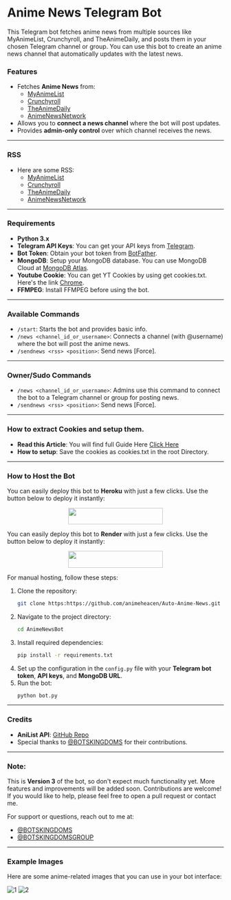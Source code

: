 # Anime News Telegram Bot

This Telegram bot fetches anime news from multiple sources like MyAnimeList, Crunchyroll, and TheAnimeDaily, and posts them in your chosen Telegram channel or group. You can use this bot to create an anime news channel that automatically updates with the latest news.

### Features
- Fetches **Anime News** from:
  - [MyAnimeList](https://myanimelist.net)
  - [Crunchyroll](https:Crunchyroll.com)
  - [TheAnimeDaily](https://www.theanimedaily.com/)
  - [AnimeNewsNetwork](https://www.animenewsnetwork.com/)
- Allows you to **connect a news channel** where the bot will post updates.
- Provides **admin-only control** over which channel receives the news.

---

### RSS
- Here are some RSS:
  - [MyAnimeList](https://myanimelist.net/rss/news.xml)
  - [Crunchyroll](https://feeds.feedburner.com/crunchyroll/rss)
  - [TheAnimeDaily](https://www.theanimedaily.com/feed/)
  - [AnimeNewsNetwork](https://www.animenewsnetwork.com/newsfeed/rss.xml?ann-edition=us)

---

### Requirements

- **Python 3.x**
- **Telegram API Keys**: You can get your API keys from [Telegram](https://my.telegram.org/apps).
- **Bot Token**: Obtain your bot token from [BotFather](https://t.me/botfather).
- **MongoDB**: Setup your MongoDB database. You can use MongoDB Cloud at [MongoDB Atlas](https://cloud.mongodb.com/).
- **Youtube Cookie**: You can get YT Cookies by using get cookies.txt. Here's the link [Chrome](https://chromewebstore.google.com/detail/get-cookiestxt-locally/cclelndahbckbenkjhflpdbgdldlbecc).
- **FFMPEG**: Install FFMPEG before using the bot.

---

### Available Commands

- `/start`: Starts the bot and provides basic info.
- `/news <channel_id_or_username>`: Connects a channel (with @username) where the bot will post the anime news.
- `/sendnews <rss> <position>`: Send news [Force].

---

### Owner/Sudo Commands

- `/news <channel_id_or_username>`: Admins use this command to connect the bot to a Telegram channel or group for posting news.
- `/sendnews <rss> <position>`: Send news [Force].

---

### How to extract Cookies and setup them.

- **Read this Article**: You will find full Guide Here [Click Here](https://github.com/yt-dlp/yt-dlp/wiki/Extractors#exporting-youtube-cookies)
- **How to setup**: Save the cookies as cookies.txt in the root Directory.

---

### How to Host the Bot

You can easily deploy this bot to **Heroku** with just a few clicks. Use the button below to deploy it instantly:

<p align="center">
  <a href="https://heroku.com/deploy?template=https://github.com/animeheacen/Auto-Anime-News ">
    <img src="https://img.shields.io/badge/Deploy%20To%20Heroku-blue?style=for-the-badge&logo=heroku" width="220" height="38.45"/>
  </a>
</p>

You can easily deploy this bot to **Render** with just a few clicks. Use the button below to deploy it instantly:

<p align="center">
  <a href="https://render.com/deploy?template=[[https://github.com/animeheacen/Auto-Anime-News](https://github.com/animeheacen/Auto-Anime-News)](https://github.com/animeheacen/Auto-Anime-News)">
    <img src="https://img.shields.io/badge/Deploy%20To%20Render-blue?style=for-the-badge&logo=render" width="220" height="38.45"/>
  </a>
</p>

For manual hosting, follow these steps:
1. Clone the repository:
    ```bash
    git clone https:https://github.com/animeheacen/Auto-Anime-News.git
    ```
2. Navigate to the project directory:
    ```bash
    cd AnimeNewsBot
    ```
3. Install required dependencies:
    ```bash
    pip install -r requirements.txt
    ```
4. Set up the configuration in the `config.py` file with your **Telegram bot token**, **API keys**, and **MongoDB URL**.
5. Run the bot:
    ```bash
    python bot.py
    ```

---

### Credits

- **AniList API**: [GitHub Repo](https://github.com/AniList/ApiV2-GraphQL-Docs)
- Special thanks to [@BOTSKINGDOMS](https://t.me/BOTSKINGDOMS) for their contributions.

---

### Note:
This is **Version 3** of the bot, so don't expect much functionality yet. More features and improvements will be added soon. Contributions are welcome! If you would like to help, please feel free to open a pull request or contact me.

For support or questions, reach out to me at:
- [@BOTSKINGDOMS](https://t.me/BOTSKINGDOMS)
- [@BOTSKINGDOMSGROUP](https://t.me/BOTSKINGDOMSGROUP)

---

### Example Images
Here are some anime-related images that you can use in your bot interface:

![1](https://i.ibb.co/fzn5pVR9/1.png)
![2](https://i.ibb.co/2Y85Znbk/2.png)
